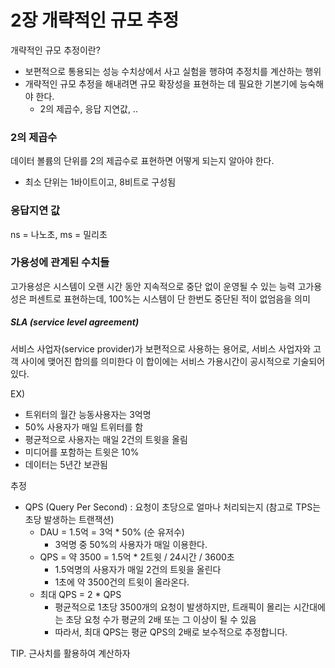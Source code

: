 # 2장 개략적인 규모 추정
개략적인 규모 추정이란?
- 보편적으로 통용되는 성능 수치상에서 사고 실험을 행햐여 추정치를 계산하는 행위
- 개략적인 규모 추정을 해내려면 규모 확장성을 표현하는 데 필요한 기본기에 능숙해야 한다.
  - 2의 제곱수, 응답 지연값, ..
 
### 2의 제곱수
데이터 볼륨의 단위를 2의 제곱수로 표현하면 어떻게 되는지 알아야 한다.
- 최소 단위는 1바이트이고, 8비트로 구성됨

### 응답지연 값
ns = 나노초, ms = 밀리초

### 가용성에 관계된 수치들
고가용성은 시스템이 오랜 시간 동안 지속적으로 중단 없이 운영될 수 있는 능력 
고가용성은 퍼센트로 표현하는데, 100%는 시스템이 단 한번도 중단된 적이 없엄음을 의미

##### SLA (service level agreement)
서비스 사업자(service provider)가 보편적으로 사용하는 용어로, 서비스 사업자와 고객 사이에 맺어진 합의를 의미한다
이 합이에는 서비스 가용시간이 공시적으로 기술되어 있다.

EX) 
- 트위터의 월간 능동사용자는 3억명
- 50% 사용자가 매일 트위터를 함
- 평균적으로 사용자는 매일 2건의 트윗을 올림
- 미디어를 포함하는 트윗은 10%
- 데이터는 5년간 보관됨

추정
- QPS (Query Per Second) : 요청이 초당으로 얼마나 처리되는지 (참고로 TPS는 초당 발생하는 트랜잭션)
  - DAU = 1.5억 = 3억 * 50% (순 유저수)
    - 3억명 중 50%의 사용자가 매일 이용한다.
  - QPS = 약 3500 = 1.5억 * 2트윗 / 24시간 / 3600초
    - 1.5억명의 사용자가 매일 2건의 트윗을 올린다
    - 1초에 약 3500건의 트윗이 올라온다.
  - 최대 QPS = 2 * QPS
    - 평균적으로 1초당 3500개의 요청이 발생하지만, 트래픽이 몰리는 시간대에는 초당 요청 수가 평균의 2배 또는 그 이상이 될 수 있음
    - 따라서, 최대 QPS는 평균 QPS의 2배로 보수적으로 추정합니다.


TIP. 근사치를 활용하여 계산하자
 

  
